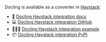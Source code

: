 Docling is available as a converter in [Haystack](https://haystack.deepset.ai/):

- 📖 [Docling Haystack integration docs][docs]
- 💻 [Docling Haystack integration GitHub][github]
- 🧑🏽‍🍳 [Docling Haystack integration example][example]
- 📦 [Docling Haystack integration PyPI][pypi]

[github]: https://github.com/docling-project/docling-haystack
[docs]: https://haystack.deepset.ai/integrations/docling
[pypi]: https://pypi.org/project/docling-haystack
[example]: ../examples/rag_haystack.ipynb
